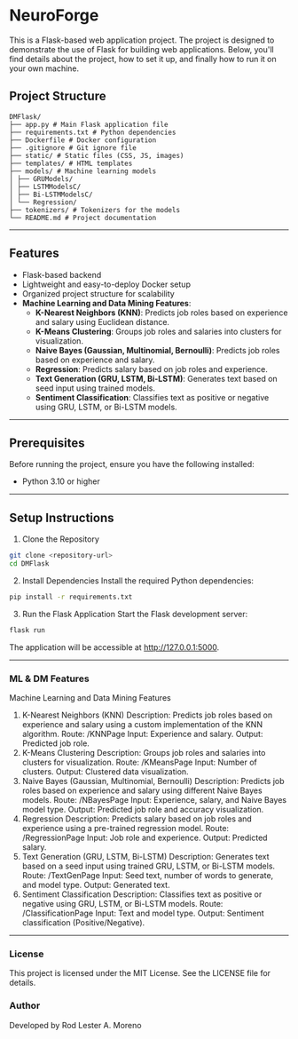 # NeuroForge

This is a Flask-based web application project. The project is designed to demonstrate the use of Flask for building web applications. Below, you'll find details about the project, how to set it up, and finally how to run it on your own machine.

## Project Structure

    DMFlask/
    ├── app.py # Main Flask application file
    ├── requirements.txt # Python dependencies
    ├── Dockerfile # Docker configuration
    ├── .gitignore # Git ignore file
    ├── static/ # Static files (CSS, JS, images)
    ├── templates/ # HTML templates
    ├── models/ # Machine learning models
    │ ├── GRUModels/
    │ ├── LSTMModelsC/
    │ ├── Bi-LSTMModelsC/
    │ └── Regression/
    ├── tokenizers/ # Tokenizers for the models
    └── README.md # Project documentation

---

## Features

- Flask-based backend
- Lightweight and easy-to-deploy Docker setup
- Organized project structure for scalability
- **Machine Learning and Data Mining Features**:
  - **K-Nearest Neighbors (KNN)**: Predicts job roles based on experience and salary using Euclidean distance.
  - **K-Means Clustering**: Groups job roles and salaries into clusters for visualization.
  - **Naive Bayes (Gaussian, Multinomial, Bernoulli)**: Predicts job roles based on experience and salary.
  - **Regression**: Predicts salary based on job roles and experience.
  - **Text Generation (GRU, LSTM, Bi-LSTM)**: Generates text based on seed input using trained models.
  - **Sentiment Classification**: Classifies text as positive or negative using GRU, LSTM, or Bi-LSTM models.

---

## Prerequisites

Before running the project, ensure you have the following installed:

- Python 3.10 or higher

---

## Setup Instructions

1. Clone the Repository

```bash
git clone <repository-url>
cd DMFlask
```

2. Install Dependencies
   Install the required Python dependencies:

```bash
pip install -r requirements.txt
```

3. Run the Flask Application
   Start the Flask development server:

```bash
flask run
```

The application will be accessible at http://127.0.0.1:5000.

---

### ML & DM Features

Machine Learning and Data Mining Features

1. K-Nearest Neighbors (KNN)
   Description: Predicts job roles based on experience and salary using a custom implementation of the KNN algorithm.
   Route: /KNNPage
   Input: Experience and salary.
   Output: Predicted job role.
2. K-Means Clustering
   Description: Groups job roles and salaries into clusters for visualization.
   Route: /KMeansPage
   Input: Number of clusters.
   Output: Clustered data visualization.
3. Naive Bayes (Gaussian, Multinomial, Bernoulli)
   Description: Predicts job roles based on experience and salary using different Naive Bayes models.
   Route: /NBayesPage
   Input: Experience, salary, and Naive Bayes model type.
   Output: Predicted job role and accuracy visualization.
4. Regression
   Description: Predicts salary based on job roles and experience using a pre-trained regression model.
   Route: /RegressionPage
   Input: Job role and experience.
   Output: Predicted salary.
5. Text Generation (GRU, LSTM, Bi-LSTM)
   Description: Generates text based on a seed input using trained GRU, LSTM, or Bi-LSTM models.
   Route: /TextGenPage
   Input: Seed text, number of words to generate, and model type.
   Output: Generated text.
6. Sentiment Classification
   Description: Classifies text as positive or negative using GRU, LSTM, or Bi-LSTM models.
   Route: /ClassificationPage
   Input: Text and model type.
   Output: Sentiment classification (Positive/Negative).

---

### License

This project is licensed under the MIT License. See the LICENSE file for details.

### Author

Developed by Rod Lester A. Moreno
